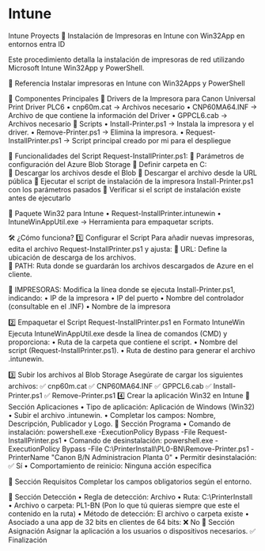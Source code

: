 # Intune
Intune Proyects
📄 Instalación de Impresoras en Intune con Win32App en entornos entra ID


Este procedimiento detalla la instalación de impresoras de red utilizando Microsoft Intune Win32App y PowerShell.

🔗 Referencia Instalar impresoras en Intune con Win32Apps y PowerShell

📌 Componentes Principales
📂 Drivers de la Impresora para Canon Universal Print Driver PLC6
•	cnp60m.cat → Archivos necesario
•	CNP60MA64.INF → Archivo de que contiene la información del Driver
•	GPPCL6.cab → Archivos necesario
📂 Scripts
•	Install-Printer.ps1 → Instala la impresora y el driver.
•	Remove-Printer.ps1 → Elimina la impresora.
•	Request-InstallPrinter.ps1 → Script principal creado por mi para el despliegue

 📖 Funcionalidades del Script Request-InstallPrinter.ps1:
🔹 Parámetros de configuración del Azure Blob Storage
🔹 Definir carpeta en C:\
🔹 Descargar los archivos desde el Blob
🔹 Descargar el archivo desde la URL pública
🔹 Ejecutar el script de instalación de la impresora Install-Printer.ps1 con los parámetros pasados
🔹 Verificar si el script de instalación existe antes de ejecutarlo

📂 Paquete Win32 para Intune
•	Request-InstallPrinter.intunewin
•	IntuneWinAppUtil.exe → Herramienta para empaquetar scripts.


🛠️ ¿Cómo funciona?
1️⃣ Configurar el Script
Para añadir nuevas impresoras, edita el archivo Request-InstallPrinter.ps1 y ajusta:
🔹 URL: Define la ubicación de descarga de los archivos.  
🔹 PATH: Ruta donde se guardarán los archivos descargados de Azure en el cliente.
 

🔹 IMPRESORAS: Modifica la línea donde se ejecuta Install-Printer.ps1, indicando:
•	IP de la impresora
•	IP del puerto
•	Nombre del controlador (consultable en el .INF)
•	Nombre de la impresora
 

2️⃣ Empaquetar el Script  Request-InstallPrinter.ps1 en Formato IntuneWin
Ejecuta IntuneWinAppUtil.exe desde la línea de comandos (CMD) y proporciona:
•	Ruta de la carpeta que contiene el script.
•	Nombre del script (Request-InstallPrinter.ps1).
•	Ruta de destino para generar el archivo .intunewin.

 
3️⃣ Subir los archivos al Blob Storage
Asegúrate de cargar los siguientes archivos:
✅ cnp60m.cat
✅ CNP60MA64.INF
✅ GPPCL6.cab
✅ Install-Printer.ps1
✅ Remove-Printer.ps1
4️⃣ Crear la aplicación Win32 en Intune
📌 Sección Aplicaciones
•	Tipo de aplicación: Aplicación de Windows (Win32)
•	Subir el archivo .intunewin.
•	Completar los campos: Nombre, Descripción, Publicador y Logo.
📌 Sección Programa
•	Comando de instalación: powershell.exe -ExecutionPolicy Bypass -File Request-InstallPrinter.ps1
•	Comando de desinstalación: powershell.exe -ExecutionPolicy Bypass -File C:\PrinterInstall\PL0-BN\Remove-Printer.ps1 -PrinterName "Canon B/N Administracion Planta 0"
•	Permitir desinstalación: ✅ Sí
•	Comportamiento de reinicio: Ninguna acción específica

📌 Sección Requisitos
Completar los campos obligatorios según el entorno.





📌 Sección Detección
•	Regla de detección: Archivo
•	Ruta: C:\PrinterInstall
•	Archivo o carpeta: PL1-BN (Pon lo que tú quieras siempre que este el contenido en la ruta)
•	Método de detección: El archivo o carpeta existe
•	Asociado a una app de 32 bits en clientes de 64 bits: ❌ No
📌 Sección Asignación
Asignar la aplicación a los usuarios o dispositivos necesarios.
✅ Finalización
 




